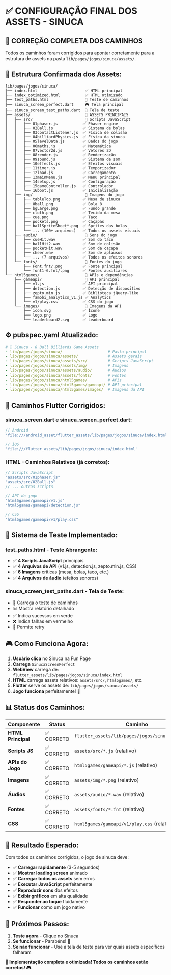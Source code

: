 # ✅ CONFIGURAÇÃO FINAL DOS ASSETS - SINUCA

## 🎯 **CORREÇÃO COMPLETA DOS CAMINHOS**

Todos os caminhos foram corrigidos para apontar corretamente para a estrutura de assets na pasta `lib/pages/jogos/sinuca/assets/`.

## 📁 **Estrutura Confirmada dos Assets:**

```
lib/pages/jogos/sinuca/
├── index.html                     ✅ HTML principal
├── index_optimized.html           ✅ HTML otimizado  
├── test_paths.html                🧪 Teste de caminhos
├── sinuca_screen_perfect.dart     🎮 Tela principal
├── sinuca_screen_test_paths.dart  🧪 Tela de teste
├── assets/                        📁 ASSETS PRINCIPAIS
│   ├── src/                       📁 Scripts JavaScript
│   │   ├── 01phaser.js           ✅ Phaser engine
│   │   ├── 02Ball.js             ✅ Sistema de bolas
│   │   ├── 03contactListener.js  ✅ Física de colisão
│   │   ├── 04billiardPhysics.js  ✅ Física da sinuca
│   │   ├── 05levelData.js        ✅ Dados do jogo
│   │   ├── 06maths.js            ✅ Matemática
│   │   ├── 07vector2d.js         ✅ Vetores 2D
│   │   ├── 08render.js           ✅ Renderização
│   │   ├── 09sound.js            ✅ Sistema de som
│   │   ├── 10effects.js          ✅ Efeitos visuais
│   │   ├── 11timer.js            ✅ Temporizador
│   │   ├── 12load.js             ✅ Carregamento
│   │   ├── 13mainMenu.js         ✅ Menu principal
│   │   ├── 14setup.js            ✅ Configuração
│   │   ├── 15gameController.js   ✅ Controlador
│   │   └── 16boot.js             ✅ Inicialização
│   ├── img/                       📁 Imagens do jogo
│   │   ├── tableTop.png          ✅ Mesa de sinuca
│   │   ├── 8ball.png             ✅ Bola 8
│   │   ├── bgLarge.png           ✅ Fundo grande
│   │   ├── cloth.png             ✅ Tecido da mesa
│   │   ├── cue.png               ✅ Taco
│   │   ├── pockets.png           ✅ Caçapas
│   │   ├── ballSpriteSheet*.png  ✅ Sprites das bolas
│   │   └── ... (100+ arquivos)   ✅ Todos os assets visuais
│   ├── audio/                     📁 Sons do jogo
│   │   ├── cueHit.wav            ✅ Som do taco
│   │   ├── ballHit2.wav          ✅ Som de colisão
│   │   ├── pocketHit.wav         ✅ Som da caçapa
│   │   ├── cheer.wav             ✅ Som de aplausos
│   │   └── ... (7 arquivos)      ✅ Todos os efeitos sonoros
│   └── fonts/                     📁 Fontes do jogo
│       ├── Font.fnt/.png         ✅ Fonte principal
│       └── font1-6.fnt/.png      ✅ Fontes auxiliares
└── html5games/                    📁 APIs e dependências
    ├── gameapi/                   📁 API principal
    │   ├── v1.js                 ✅ API principal
    │   ├── detection.js          ✅ Detecção de dispositivo
    │   ├── zepto.min.js          ✅ Biblioteca jQuery-like
    │   ├── famobi_analytics_v1.js ✅ Analytics
    │   └── v1/play.css           ✅ CSS do jogo
    └── images/                    📁 Imagens da API
        ├── icon.svg              ✅ Ícone
        ├── logo.png              ✅ Logo
        └── leaderboard2.svg      ✅ Leaderboard
```

## ⚙️ **pubspec.yaml Atualizado:**

```yaml
# 🎱 Sinuca - 8 Ball Billiards Game Assets  
- lib/pages/jogos/sinuca/                    # Pasta principal
- lib/pages/jogos/sinuca/assets/             # Assets gerais
- lib/pages/jogos/sinuca/assets/src/         # Scripts JavaScript
- lib/pages/jogos/sinuca/assets/img/         # Imagens
- lib/pages/jogos/sinuca/assets/audio/       # Áudios
- lib/pages/jogos/sinuca/assets/fonts/       # Fontes
- lib/pages/jogos/sinuca/html5games/         # APIs
- lib/pages/jogos/sinuca/html5games/gameapi/ # API principal
- lib/pages/jogos/sinuca/html5games/images/  # Imagens da API
```

## 🔧 **Caminhos Flutter Corrigidos:**

### **sinuca_screen.dart e sinuca_screen_perfect.dart:**
```dart
// Android
'file:///android_asset/flutter_assets/lib/pages/jogos/sinuca/index.html'

// iOS  
'file:///flutter_assets/lib/pages/jogos/sinuca/index.html'
```

### **HTML - Caminhos Relativos (já corretos):**
```javascript
// Scripts JavaScript
"assets/src/01phaser.js"
"assets/src/02Ball.js"
// ... outros scripts

// API do jogo
"html5games/gameapi/v1.js"
"html5games/gameapi/detection.js"

// CSS
"html5games/gameapi/v1/play.css"
```

## 🧪 **Sistema de Teste Implementado:**

### **test_paths.html** - Teste Abrangente:
- ✅ **4 Scripts JavaScript** principais
- ✅ **4 Arquivos de API** (v1.js, detection.js, zepto.min.js, CSS)
- ✅ **6 Imagens** críticas (mesa, bolas, taco, etc.)
- ✅ **4 Arquivos de áudio** (efeitos sonoros)

### **sinuca_screen_test_paths.dart** - Tela de Teste:
- 🧪 Carrega o teste de caminhos
- 📊 Mostra relatório detalhado
- ✅ Indica sucessos em verde
- ❌ Indica falhas em vermelho
- 🔄 Permite retry

## 🎮 **Como Funciona Agora:**

1. **Usuário clica** no Sinuca na Fun Page
2. **Carrega** `SinucaScreenPerfect` 
3. **WebView** carrega de: `flutter_assets/lib/pages/jogos/sinuca/index.html`
4. **HTML** carrega assets relativos: `assets/src/`, `html5games/`, etc.
5. **Flutter** serve os assets de: `lib/pages/jogos/sinuca/assets/`
6. **Jogo funciona** perfeitamente! 🎱

## 📊 **Status dos Caminhos:**

| Componente | Status | Caminho |
|------------|--------|---------|
| **HTML Principal** | ✅ CORRETO | `flutter_assets/lib/pages/jogos/sinuca/index.html` |
| **Scripts JS** | ✅ CORRETO | `assets/src/*.js` (relativo) |
| **APIs do Jogo** | ✅ CORRETO | `html5games/gameapi/*.js` (relativo) |
| **Imagens** | ✅ CORRETO | `assets/img/*.png` (relativo) |
| **Áudios** | ✅ CORRETO | `assets/audio/*.wav` (relativo) |
| **Fontes** | ✅ CORRETO | `assets/fonts/*.fnt` (relativo) |
| **CSS** | ✅ CORRETO | `html5games/gameapi/v1/play.css` (relativo) |

## 🚀 **Resultado Esperado:**

Com todos os caminhos corrigidos, o jogo de sinuca deve:

- ✅ **Carregar rapidamente** (3-5 segundos)
- ✅ **Mostrar loading screen** animado
- ✅ **Carregar todos os assets** sem erros
- ✅ **Executar JavaScript** perfeitamente  
- ✅ **Reproduzir sons** dos efeitos
- ✅ **Exibir gráficos** em alta qualidade
- ✅ **Responder ao toque** fluidamente
- ✅ **Funcionar** como um jogo nativo

## 🎯 **Próximos Passos:**

1. **Teste agora** - Clique no Sinuca
2. **Se funcionar** - Parabéns! 🎉
3. **Se não funcionar** - Use a tela de teste para ver quais assets específicos falharam

**🎱 Implementação completa e otimizada! Todos os caminhos estão corretos! 🎮**
